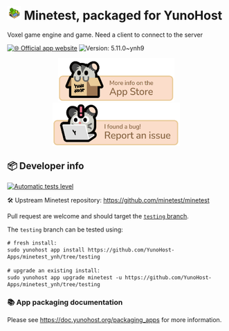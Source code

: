 <!--
N.B.: This README was automatically generated by <https://github.com/YunoHost/apps_tools/blob/main/readme_generator>
It shall NOT be edited by hand.
-->

<h1>
  <img src="https://raw.githubusercontent.com/YunoHost/apps/master/logos/minetest.png" width="32px" alt="Logo of Minetest">
  Minetest, packaged for YunoHost
</h1>

Voxel game engine and game. Need a client to connect to the server

[![🌐 Official app website](https://img.shields.io/badge/Official_app_website-darkgreen?style=for-the-badge)](http://www.minetest.net)
![Version: 5.11.0~ynh9](https://img.shields.io/badge/Version-5.11.0~ynh9-rgba(0,150,0,1)?style=for-the-badge)

<div align="center">
<a href="https://apps.yunohost.org/app/minetest"><img height="100px" src="https://github.com/YunoHost/yunohost-artwork/raw/refs/heads/main/badges/neopossum-badges/badge_more_info_on_the_appstore.svg"/></a>
<a href="https://github.com/YunoHost-Apps/minetest_ynh/issues"><img height="100px" src="https://github.com/YunoHost/yunohost-artwork/raw/refs/heads/main/badges/neopossum-badges/badge_report_an_issue.svg"/></a>
</div>

## 📦 Developer info

[![Automatic tests level](https://apps.yunohost.org/badge/cilevel/minetest)](https://ci-apps.yunohost.org/ci/apps/minetest/)

🛠️ Upstream Minetest repository: <https://github.com/minetest/minetest>

Pull request are welcome and should target the [`testing` branch](https://github.com/YunoHost-Apps/minetest_ynh/tree/testing).

The `testing` branch can be tested using:
```
# fresh install:
sudo yunohost app install https://github.com/YunoHost-Apps/minetest_ynh/tree/testing

# upgrade an existing install:
sudo yunohost app upgrade minetest -u https://github.com/YunoHost-Apps/minetest_ynh/tree/testing
```

### 📚 App packaging documentation

Please see <https://doc.yunohost.org/packaging_apps> for more information.